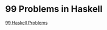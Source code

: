 # 99 Problems in Haskell

[99 Haskell Problems](https://wiki.haskell.org/H-99:_Ninety-Nine_Haskell_Problems)
